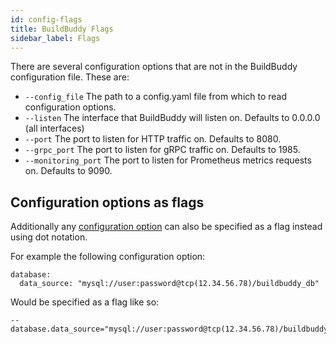 ```yaml
---
id: config-flags
title: BuildBuddy Flags
sidebar_label: Flags
---
```


There are several configuration options that are not in the BuildBuddy configuration file. These are:

- `--config_file` The path to a config.yaml file from which to read configuration options.
- `--listen` The interface that BuildBuddy will listen on. Defaults to 0.0.0.0 (all interfaces)
- `--port` The port to listen for HTTP traffic on. Defaults to 8080.
- `--grpc_port` The port to listen for gRPC traffic on. Defaults to 1985.
- `--monitoring_port` The port to listen for Prometheus metrics requests on. Defaults to 9090.

## Configuration options as flags

Additionally any [configuration option](config.md) can also be specified as a flag instead using dot notation.

For example the following configuration option:

```
database:
  data_source: "mysql://user:password@tcp(12.34.56.78)/buildbuddy_db"
```

Would be specified as a flag like so:

```
--database.data_source="mysql://user:password@tcp(12.34.56.78)/buildbuddy_db"
```

